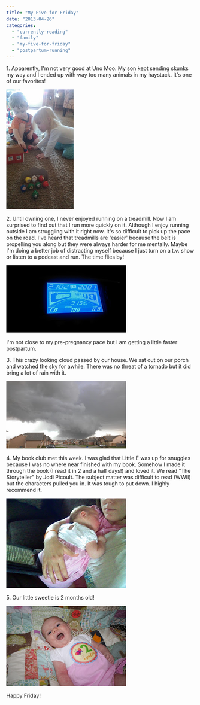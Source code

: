 ```yaml
---
title: "My Five for Friday"
date: "2013-04-26"
categories: 
  - "currently-reading"
  - "family"
  - "my-five-for-friday"
  - "postpartum-running"
---
```


1\. Apparently, I'm not very good at Uno Moo. My son kept sending skunks my way and I ended up with way too many animals in my haystack. It's one of our favorites!

  

[![](images/IMAG0727.jpg)](http://amotherspace.net/wp-content/uploads/2013/04/IMAG07271.jpg)

  

2\. Until owning one, I never enjoyed running on a treadmill. Now I am surprised to find out that I run more quickly on it. Although I enjoy running outside I am struggling with it right now. It's so difficult to pick up the pace on the road. I've heard that treadmills are 'easier' because the belt is propelling you along but they were always harder for me mentally. Maybe I'm doing a better job of distracting myself because I just turn on a t.v. show or listen to a podcast and run. The time flies by!

  

[![](images/IMAG0720.jpg)](http://amotherspace.net/wp-content/uploads/2013/04/IMAG07201.jpg)

  

I'm not close to my pre-pregnancy pace but I am getting a little faster postpartum. 

  

3\. This crazy looking cloud passed by our house. We sat out on our porch and watched the sky for awhile. There was no threat of a tornado but it did bring a lot of rain with it. 

  

[![](images/IMAG0718.jpg)](http://amotherspace.net/wp-content/uploads/2013/04/IMAG07181.jpg)

  

4\. My book club met this week. I was glad that Little E was up for snuggles because I was no where near finished with my book. Somehow I made it through the book (I read it in 2 and a half days!) and loved it. We read "The Storyteller" by Jodi Picoult. The subject matter was difficult to read (WWII) but the characters pulled you in. It was tough to put down. I highly recommend it.

  

[![](images/IMAG0707.jpg)](http://amotherspace.net/wp-content/uploads/2013/04/IMAG07071.jpg)

  

5\. Our little sweetie is 2 months old! 

  

[![](images/IMG_8542.JPG)](http://2.bp.blogspot.com/--sVyV1wS6pw/UXnbI16JBiI/AAAAAAAAGD8/m_4fKxfUBiw/s1600/IMG_8542.JPG)

  

Happy Friday!

